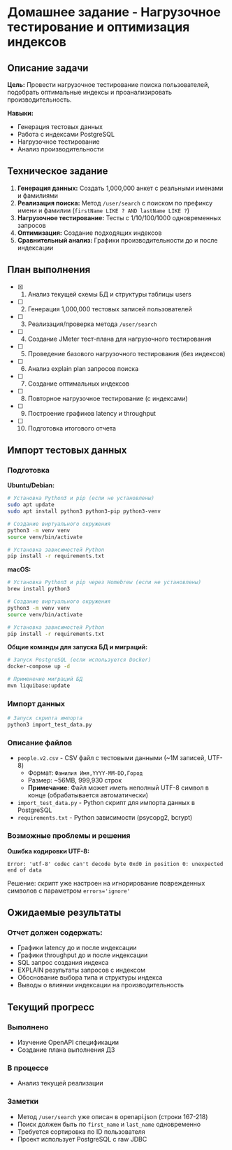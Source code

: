 # Домашнее задание - Нагрузочное тестирование и оптимизация индексов

## Описание задачи

**Цель:** Провести нагрузочное тестирование поиска пользователей, подобрать оптимальные индексы и проанализировать производительность.

**Навыки:**
- Генерация тестовых данных
- Работа с индексами PostgreSQL
- Нагрузочное тестирование
- Анализ производительности

## Техническое задание

1. **Генерация данных:** Создать 1,000,000 анкет с реальными именами и фамилиями
2. **Реализация поиска:** Метод `/user/search` с поиском по префиксу имени и фамилии (`firstName LIKE ? AND lastName LIKE ?`)
3. **Нагрузочное тестирование:** Тесты с 1/10/100/1000 одновременных запросов
4. **Оптимизация:** Создание подходящих индексов
5. **Сравнительный анализ:** Графики производительности до и после индексации

## План выполнения

- [x] 1. Анализ текущей схемы БД и структуры таблицы users
- [ ] 2. Генерация 1,000,000 тестовых записей пользователей
- [ ] 3. Реализация/проверка метода `/user/search` 
- [ ] 4. Создание JMeter тест-плана для нагрузочного тестирования
- [ ] 5. Проведение базового нагрузочного тестирования (без индексов)
- [ ] 6. Анализ explain plan запросов поиска
- [ ] 7. Создание оптимальных индексов
- [ ] 8. Повторное нагрузочное тестирование (с индексами)
- [ ] 9. Построение графиков latency и throughput
- [ ] 10. Подготовка итогового отчета

## Импорт тестовых данных

### Подготовка

**Ubuntu/Debian:**
```bash
# Установка Python3 и pip (если не установлены)
sudo apt update
sudo apt install python3 python3-pip python3-venv

# Создание виртуального окружения
python3 -m venv venv
source venv/bin/activate

# Установка зависимостей Python
pip install -r requirements.txt
```

**macOS:**
```bash
# Установка Python3 и pip через Homebrew (если не установлены)
brew install python3

# Создание виртуального окружения
python3 -m venv venv
source venv/bin/activate

# Установка зависимостей Python
pip install -r requirements.txt
```

**Общие команды для запуска БД и миграций:**
```bash
# Запуск PostgreSQL (если используется Docker)
docker-compose up -d

# Применение миграций БД
mvn liquibase:update
```

### Импорт данных
```bash
# Запуск скрипта импорта
python3 import_test_data.py
```

### Описание файлов
- `people.v2.csv` - CSV файл с тестовыми данными (~1М записей, UTF-8)
  - Формат: `Фамилия Имя,YYYY-MM-DD,Город`
  - Размер: ~56MB, 999,930 строк
  - **Примечание**: Файл может иметь неполный UTF-8 символ в конце (обрабатывается автоматически)
- `import_test_data.py` - Python скрипт для импорта данных в PostgreSQL
- `requirements.txt` - Python зависимости (psycopg2, bcrypt)

### Возможные проблемы и решения

**Ошибка кодировки UTF-8:**
```
Error: 'utf-8' codec can't decode byte 0xd0 in position 0: unexpected end of data
```
Решение: скрипт уже настроен на игнорирование поврежденных символов с параметром `errors='ignore'`

## Ожидаемые результаты

### Отчет должен содержать:
- Графики latency до и после индексации
- Графики throughput до и после индексации  
- SQL запрос создания индекса
- EXPLAIN результаты запросов с индексом
- Обоснование выбора типа и структуры индекса
- Выводы о влиянии индексации на производительность

## Текущий прогресс

### Выполнено
- Изучение OpenAPI спецификации
- Создание плана выполнения ДЗ

### В процессе
- Анализ текущей реализации

### Заметки
- Метод `/user/search` уже описан в openapi.json (строки 167-218)
- Поиск должен быть по `first_name` и `last_name` одновременно
- Требуется сортировка по ID пользователя
- Проект использует PostgreSQL с raw JDBC